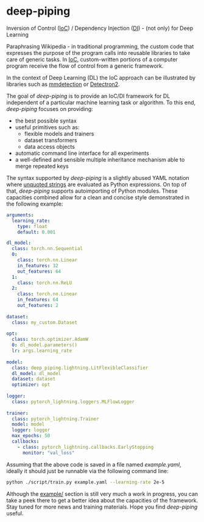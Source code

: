 # deep-piping
Inversion of Control ([IoC](https://en.wikipedia.org/wiki/Inversion_of_control)) / Dependency Injection ([DI](https://en.wikipedia.org/wiki/Dependency_injection)) - (not only) for Deep Learning

Paraphrasing Wikipedia - in traditional programming, the custom code that expresses the purpose of the program calls into reusable libraries to take care of generic tasks. In [IoC](https://en.wikipedia.org/wiki/Inversion_of_control), custom-written portions of a computer program receive the flow of control from a generic framework.

In the context of Deep Learning (DL) the IoC approach can be illustrated by libraries such as [mmdetection](https://github.com/open-mmlab/mmdetection/blob/master/configs/_base_/models/faster_rcnn_r50_fpn.py) or [Detectron2](https://github.com/facebookresearch/detectron2/blob/master/configs/COCO-Detection/faster_rcnn_R_50_FPN_1x.yaml).

The goal of _deep-piping_ is to provide an IoC/DI framework for DL independent of a particular machine learning task or algorithm. To this end, _deep-piping_ focuses on providing:

- the best possible syntax
- useful primitives such as:
  - flexible models and trainers
  - dataset transformers
  - data access objects
- automatic command line interface for all experiments
- a well-defined and sensible multiple inheritance mechanism able to merge repeated keys

The syntax supported by _deep-piping_ is a slightly abused YAML notation where [unquoted strings](https://yaml.org/spec/1.2/spec.html#style/flow/plain) are evaluated as Python expressions. On top of that, _deep-piping_ supports autoimporting of Python modules. These capacities combined allow for a clean and concise style demonstrated in the following example:

```yaml
arguments:
  learning_rate:
    type: float
    default: 0.001

dl_model:
  class: torch.nn.Sequential
  0:
    class: torch.nn.Linear
    in_features: 32
    out_features: 64
  1:
    class: torch.nn.ReLU
  2:
    class: torch.nn.Linear
    in_features: 64
    out_features: 2
    
dataset:
  class: my_custom.Dataset
  
opt:
  class: torch.optimizer.AdamW
  0: dl_model.parameters()
  lr: args.learning_rate
    
model:
  class: deep_piping.lightning.LitFlexibleClassifier
  dl_model: dl_model
  dataset: dataset
  optimizer: opt
  
logger:
  class: pytorch_lightning.loggers.MLFlowLogger
   
trainer:
  class: pytorch_lightning.Trainer
  model: model
  logger: logger
  max_epochs: 50
  callbacks:
    - class: pytorch_lightning.callbacks.EarlyStopping
      monitor: "val_loss"
```

Assuming that the above code is saved in a file named _example.yaml_, ideally it should just be runnable via the following command line:

```bash
python ./script/train.py example.yaml --learning-rate 2e-5
```

Although the [example/](https://github.com/sadaszewski/deep-piping/tree/master/example) section is still very much a work in progress, you can take a peek there to get a better idea about the capacities of the framework. Stay tuned for more news and training materials. Hope you find _deep-piping_ useful.
